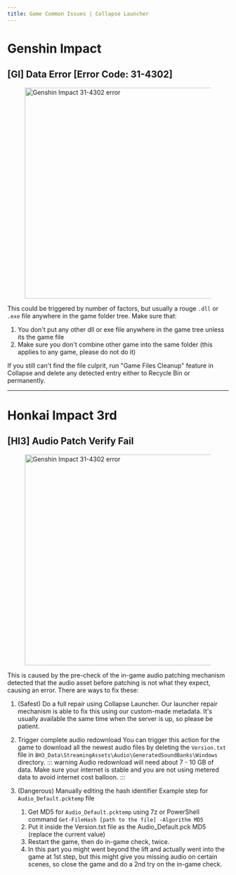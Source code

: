 ```yaml
---
title: Game Common Issues | Collapse Launcher
---
```


# Genshin Impact

## [GI] Data Error [Error Code: 31-4302]

<figure style="text-align: left">
  <a>
    <img src='/img/docs/gi-31-4302.png' 
         title="Genshin Impact 31-4302 error" 
         alt="Genshin Impact 31-4302 error" 
         loading="lazy" 
         style="display: block;" 
         width="480" 
         data-zoomable>
  </a>
</figure>


This could be triggered by number of factors, but usually a rouge `.dll` or `.exe` file anywhere in the game folder tree. Make sure that:
1. You don't put any other dll or exe file anywhere in the game tree unless its the game file
2. Make sure you don't combine other game into the same folder (this applies to any game, please do not do it)

If you still can't find the file culprit, run "Game Files Cleanup" feature in Collapse and delete any detected entry either to Recycle Bin or permanently.

***


# Honkai Impact 3rd

## [HI3] Audio Patch Verify Fail

<figure style="text-align: left">
  <a>
    <img src='/img/docs/hi3-verifyfail.png' 
         title="Genshin Impact 31-4302 error" 
         alt="Genshin Impact 31-4302 error" 
         loading="lazy" 
         style="display: block;" 
         width="480" 
         data-zoomable>
  </a>
</figure>

This is caused by the pre-check of the in-game audio patching mechanism detected that the audio asset before patching is not what they expect, causing an error. There are ways to fix these:
1. (Safest) Do a full repair using Collapse Launcher.
Our launcher repair mechanism is able to fix this using our custom-made metadata. It's usually available the same time when the server is up, so please be patient.

2. Trigger complete audio redownload
You can trigger this action for the game to download all the newest audio files by deleting the `Version.txt` file in `BH3_Data\StreamingAssets\Audio\GeneratedSoundBanks\Windows` directory. 
::: warning
Audio redownload will need about 7 - 10 GB of data. Make sure your internet is stable and you are not using metered data to avoid internet cost balloon.
:::

3. (Dangerous) Manually editing the hash identifier
Example step for `Audio_Default.pcktemp` file
    1. Get MD5 for `Audio_Default.pcktemp` using 7z or PowerShell command `Get-FileHash [path to the file] -Algorithm MD5`
    2. Put it inside the Version.txt file as the Audio_Default.pck MD5 (replace the current value)
    3. Restart the game, then do in-game check, twice.
    4. In this part you might went beyond the lift and actually went into the game at 1st step, but this might give you missing audio on certain scenes, so close the game and do a 2nd try on the in-game check.

